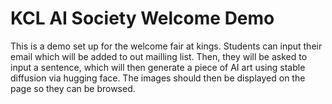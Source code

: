 # KCL AI Society Welcome Demo

This is a demo set up for the welcome fair at kings. Students can input their email which will be added to out mailling list. Then, they will be asked to input a sentence, which will then generate a piece of AI art using stable diffusion via hugging face. The images should then be displayed on the page so they can be browsed.